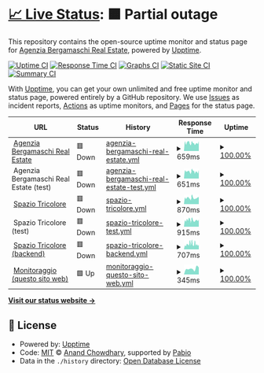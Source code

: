 # [📈 Live Status](https://status.agenziabergamaschi.com): <!--live status--> **🟧 Partial outage**

This repository contains the open-source uptime monitor and status page for [Agenzia Bergamaschi Real Estate](https://agenziabergamaschi.com), powered by [Upptime](https://github.com/upptime/upptime).

[![Uptime CI](https://github.com/agenziabergamaschi/status/workflows/Uptime%20CI/badge.svg)](https://github.com/agenziabergamaschi/status/actions?query=workflow%3A%22Uptime+CI%22)
[![Response Time CI](https://github.com/agenziabergamaschi/status/workflows/Response%20Time%20CI/badge.svg)](https://github.com/agenziabergamaschi/status/actions?query=workflow%3A%22Response+Time+CI%22)
[![Graphs CI](https://github.com/agenziabergamaschi/status/workflows/Graphs%20CI/badge.svg)](https://github.com/agenziabergamaschi/status/actions?query=workflow%3A%22Graphs+CI%22)
[![Static Site CI](https://github.com/agenziabergamaschi/status/workflows/Static%20Site%20CI/badge.svg)](https://github.com/agenziabergamaschi/status/actions?query=workflow%3A%22Static+Site+CI%22)
[![Summary CI](https://github.com/agenziabergamaschi/status/workflows/Summary%20CI/badge.svg)](https://github.com/agenziabergamaschi/status/actions?query=workflow%3A%22Summary+CI%22)

With [Upptime](https://upptime.js.org), you can get your own unlimited and free uptime monitor and status page, powered entirely by a GitHub repository. We use [Issues](https://github.com/agenziabergamaschi/status/issues) as incident reports, [Actions](https://github.com/agenziabergamaschi/status/actions) as uptime monitors, and [Pages](https://status.agenziabergamaschi.com) for the status page.

<!--start: status pages-->
<!-- This summary is generated by Upptime (https://github.com/upptime/upptime) -->
<!-- Do not edit this manually, your changes will be overwritten -->
<!-- prettier-ignore -->
| URL | Status | History | Response Time | Uptime |
| --- | ------ | ------- | ------------- | ------ |
| <img alt="" src="https://icons.duckduckgo.com/ip3/agenziabergamaschi.com.ico" height="13"> [Agenzia Bergamaschi Real Estate](https://agenziabergamaschi.com) | 🟥 Down | [agenzia-bergamaschi-real-estate.yml](https://github.com/agenziabergamaschi/status/commits/HEAD/history/agenzia-bergamaschi-real-estate.yml) | <details><summary><img alt="Response time graph" src="./graphs/agenzia-bergamaschi-real-estate/response-time-week.png" height="20"> 659ms</summary><br><a href="https://status.agenziabergamaschi.com/history/agenzia-bergamaschi-real-estate"><img alt="Response time 817" src="https://img.shields.io/endpoint?url=https%3A%2F%2Fraw.githubusercontent.com%2Fagenziabergamaschi%2Fstatus%2FHEAD%2Fapi%2Fagenzia-bergamaschi-real-estate%2Fresponse-time.json"></a><br><a href="https://status.agenziabergamaschi.com/history/agenzia-bergamaschi-real-estate"><img alt="24-hour response time 883" src="https://img.shields.io/endpoint?url=https%3A%2F%2Fraw.githubusercontent.com%2Fagenziabergamaschi%2Fstatus%2FHEAD%2Fapi%2Fagenzia-bergamaschi-real-estate%2Fresponse-time-day.json"></a><br><a href="https://status.agenziabergamaschi.com/history/agenzia-bergamaschi-real-estate"><img alt="7-day response time 659" src="https://img.shields.io/endpoint?url=https%3A%2F%2Fraw.githubusercontent.com%2Fagenziabergamaschi%2Fstatus%2FHEAD%2Fapi%2Fagenzia-bergamaschi-real-estate%2Fresponse-time-week.json"></a><br><a href="https://status.agenziabergamaschi.com/history/agenzia-bergamaschi-real-estate"><img alt="30-day response time 688" src="https://img.shields.io/endpoint?url=https%3A%2F%2Fraw.githubusercontent.com%2Fagenziabergamaschi%2Fstatus%2FHEAD%2Fapi%2Fagenzia-bergamaschi-real-estate%2Fresponse-time-month.json"></a><br><a href="https://status.agenziabergamaschi.com/history/agenzia-bergamaschi-real-estate"><img alt="1-year response time 817" src="https://img.shields.io/endpoint?url=https%3A%2F%2Fraw.githubusercontent.com%2Fagenziabergamaschi%2Fstatus%2FHEAD%2Fapi%2Fagenzia-bergamaschi-real-estate%2Fresponse-time-year.json"></a></details> | <details><summary><a href="https://status.agenziabergamaschi.com/history/agenzia-bergamaschi-real-estate">100.00%</a></summary><a href="https://status.agenziabergamaschi.com/history/agenzia-bergamaschi-real-estate"><img alt="All-time uptime 99.95%" src="https://img.shields.io/endpoint?url=https%3A%2F%2Fraw.githubusercontent.com%2Fagenziabergamaschi%2Fstatus%2FHEAD%2Fapi%2Fagenzia-bergamaschi-real-estate%2Fuptime.json"></a><br><a href="https://status.agenziabergamaschi.com/history/agenzia-bergamaschi-real-estate"><img alt="24-hour uptime 99.98%" src="https://img.shields.io/endpoint?url=https%3A%2F%2Fraw.githubusercontent.com%2Fagenziabergamaschi%2Fstatus%2FHEAD%2Fapi%2Fagenzia-bergamaschi-real-estate%2Fuptime-day.json"></a><br><a href="https://status.agenziabergamaschi.com/history/agenzia-bergamaschi-real-estate"><img alt="7-day uptime 100.00%" src="https://img.shields.io/endpoint?url=https%3A%2F%2Fraw.githubusercontent.com%2Fagenziabergamaschi%2Fstatus%2FHEAD%2Fapi%2Fagenzia-bergamaschi-real-estate%2Fuptime-week.json"></a><br><a href="https://status.agenziabergamaschi.com/history/agenzia-bergamaschi-real-estate"><img alt="30-day uptime 99.90%" src="https://img.shields.io/endpoint?url=https%3A%2F%2Fraw.githubusercontent.com%2Fagenziabergamaschi%2Fstatus%2FHEAD%2Fapi%2Fagenzia-bergamaschi-real-estate%2Fuptime-month.json"></a><br><a href="https://status.agenziabergamaschi.com/history/agenzia-bergamaschi-real-estate"><img alt="1-year uptime 99.95%" src="https://img.shields.io/endpoint?url=https%3A%2F%2Fraw.githubusercontent.com%2Fagenziabergamaschi%2Fstatus%2FHEAD%2Fapi%2Fagenzia-bergamaschi-real-estate%2Fuptime-year.json"></a></details>
| <img alt="" src="https://icons.duckduckgo.com/ip3/null.ico" height="13"> Agenzia Bergamaschi Real Estate (test) | 🟥 Down | [agenzia-bergamaschi-real-estate-test.yml](https://github.com/agenziabergamaschi/status/commits/HEAD/history/agenzia-bergamaschi-real-estate-test.yml) | <details><summary><img alt="Response time graph" src="./graphs/agenzia-bergamaschi-real-estate-test/response-time-week.png" height="20"> 651ms</summary><br><a href="https://status.agenziabergamaschi.com/history/agenzia-bergamaschi-real-estate-test"><img alt="Response time 710" src="https://img.shields.io/endpoint?url=https%3A%2F%2Fraw.githubusercontent.com%2Fagenziabergamaschi%2Fstatus%2FHEAD%2Fapi%2Fagenzia-bergamaschi-real-estate-test%2Fresponse-time.json"></a><br><a href="https://status.agenziabergamaschi.com/history/agenzia-bergamaschi-real-estate-test"><img alt="24-hour response time 871" src="https://img.shields.io/endpoint?url=https%3A%2F%2Fraw.githubusercontent.com%2Fagenziabergamaschi%2Fstatus%2FHEAD%2Fapi%2Fagenzia-bergamaschi-real-estate-test%2Fresponse-time-day.json"></a><br><a href="https://status.agenziabergamaschi.com/history/agenzia-bergamaschi-real-estate-test"><img alt="7-day response time 651" src="https://img.shields.io/endpoint?url=https%3A%2F%2Fraw.githubusercontent.com%2Fagenziabergamaschi%2Fstatus%2FHEAD%2Fapi%2Fagenzia-bergamaschi-real-estate-test%2Fresponse-time-week.json"></a><br><a href="https://status.agenziabergamaschi.com/history/agenzia-bergamaschi-real-estate-test"><img alt="30-day response time 649" src="https://img.shields.io/endpoint?url=https%3A%2F%2Fraw.githubusercontent.com%2Fagenziabergamaschi%2Fstatus%2FHEAD%2Fapi%2Fagenzia-bergamaschi-real-estate-test%2Fresponse-time-month.json"></a><br><a href="https://status.agenziabergamaschi.com/history/agenzia-bergamaschi-real-estate-test"><img alt="1-year response time 710" src="https://img.shields.io/endpoint?url=https%3A%2F%2Fraw.githubusercontent.com%2Fagenziabergamaschi%2Fstatus%2FHEAD%2Fapi%2Fagenzia-bergamaschi-real-estate-test%2Fresponse-time-year.json"></a></details> | <details><summary><a href="https://status.agenziabergamaschi.com/history/agenzia-bergamaschi-real-estate-test">100.00%</a></summary><a href="https://status.agenziabergamaschi.com/history/agenzia-bergamaschi-real-estate-test"><img alt="All-time uptime 99.94%" src="https://img.shields.io/endpoint?url=https%3A%2F%2Fraw.githubusercontent.com%2Fagenziabergamaschi%2Fstatus%2FHEAD%2Fapi%2Fagenzia-bergamaschi-real-estate-test%2Fuptime.json"></a><br><a href="https://status.agenziabergamaschi.com/history/agenzia-bergamaschi-real-estate-test"><img alt="24-hour uptime 99.98%" src="https://img.shields.io/endpoint?url=https%3A%2F%2Fraw.githubusercontent.com%2Fagenziabergamaschi%2Fstatus%2FHEAD%2Fapi%2Fagenzia-bergamaschi-real-estate-test%2Fuptime-day.json"></a><br><a href="https://status.agenziabergamaschi.com/history/agenzia-bergamaschi-real-estate-test"><img alt="7-day uptime 100.00%" src="https://img.shields.io/endpoint?url=https%3A%2F%2Fraw.githubusercontent.com%2Fagenziabergamaschi%2Fstatus%2FHEAD%2Fapi%2Fagenzia-bergamaschi-real-estate-test%2Fuptime-week.json"></a><br><a href="https://status.agenziabergamaschi.com/history/agenzia-bergamaschi-real-estate-test"><img alt="30-day uptime 99.90%" src="https://img.shields.io/endpoint?url=https%3A%2F%2Fraw.githubusercontent.com%2Fagenziabergamaschi%2Fstatus%2FHEAD%2Fapi%2Fagenzia-bergamaschi-real-estate-test%2Fuptime-month.json"></a><br><a href="https://status.agenziabergamaschi.com/history/agenzia-bergamaschi-real-estate-test"><img alt="1-year uptime 99.94%" src="https://img.shields.io/endpoint?url=https%3A%2F%2Fraw.githubusercontent.com%2Fagenziabergamaschi%2Fstatus%2FHEAD%2Fapi%2Fagenzia-bergamaschi-real-estate-test%2Fuptime-year.json"></a></details>
| <img alt="" src="https://icons.duckduckgo.com/ip3/spaziotricolore.it.ico" height="13"> [Spazio Tricolore](https://spaziotricolore.it) | 🟥 Down | [spazio-tricolore.yml](https://github.com/agenziabergamaschi/status/commits/HEAD/history/spazio-tricolore.yml) | <details><summary><img alt="Response time graph" src="./graphs/spazio-tricolore/response-time-week.png" height="20"> 870ms</summary><br><a href="https://status.agenziabergamaschi.com/history/spazio-tricolore"><img alt="Response time 915" src="https://img.shields.io/endpoint?url=https%3A%2F%2Fraw.githubusercontent.com%2Fagenziabergamaschi%2Fstatus%2FHEAD%2Fapi%2Fspazio-tricolore%2Fresponse-time.json"></a><br><a href="https://status.agenziabergamaschi.com/history/spazio-tricolore"><img alt="24-hour response time 1025" src="https://img.shields.io/endpoint?url=https%3A%2F%2Fraw.githubusercontent.com%2Fagenziabergamaschi%2Fstatus%2FHEAD%2Fapi%2Fspazio-tricolore%2Fresponse-time-day.json"></a><br><a href="https://status.agenziabergamaschi.com/history/spazio-tricolore"><img alt="7-day response time 870" src="https://img.shields.io/endpoint?url=https%3A%2F%2Fraw.githubusercontent.com%2Fagenziabergamaschi%2Fstatus%2FHEAD%2Fapi%2Fspazio-tricolore%2Fresponse-time-week.json"></a><br><a href="https://status.agenziabergamaschi.com/history/spazio-tricolore"><img alt="30-day response time 946" src="https://img.shields.io/endpoint?url=https%3A%2F%2Fraw.githubusercontent.com%2Fagenziabergamaschi%2Fstatus%2FHEAD%2Fapi%2Fspazio-tricolore%2Fresponse-time-month.json"></a><br><a href="https://status.agenziabergamaschi.com/history/spazio-tricolore"><img alt="1-year response time 915" src="https://img.shields.io/endpoint?url=https%3A%2F%2Fraw.githubusercontent.com%2Fagenziabergamaschi%2Fstatus%2FHEAD%2Fapi%2Fspazio-tricolore%2Fresponse-time-year.json"></a></details> | <details><summary><a href="https://status.agenziabergamaschi.com/history/spazio-tricolore">100.00%</a></summary><a href="https://status.agenziabergamaschi.com/history/spazio-tricolore"><img alt="All-time uptime 98.11%" src="https://img.shields.io/endpoint?url=https%3A%2F%2Fraw.githubusercontent.com%2Fagenziabergamaschi%2Fstatus%2FHEAD%2Fapi%2Fspazio-tricolore%2Fuptime.json"></a><br><a href="https://status.agenziabergamaschi.com/history/spazio-tricolore"><img alt="24-hour uptime 99.98%" src="https://img.shields.io/endpoint?url=https%3A%2F%2Fraw.githubusercontent.com%2Fagenziabergamaschi%2Fstatus%2FHEAD%2Fapi%2Fspazio-tricolore%2Fuptime-day.json"></a><br><a href="https://status.agenziabergamaschi.com/history/spazio-tricolore"><img alt="7-day uptime 100.00%" src="https://img.shields.io/endpoint?url=https%3A%2F%2Fraw.githubusercontent.com%2Fagenziabergamaschi%2Fstatus%2FHEAD%2Fapi%2Fspazio-tricolore%2Fuptime-week.json"></a><br><a href="https://status.agenziabergamaschi.com/history/spazio-tricolore"><img alt="30-day uptime 99.90%" src="https://img.shields.io/endpoint?url=https%3A%2F%2Fraw.githubusercontent.com%2Fagenziabergamaschi%2Fstatus%2FHEAD%2Fapi%2Fspazio-tricolore%2Fuptime-month.json"></a><br><a href="https://status.agenziabergamaschi.com/history/spazio-tricolore"><img alt="1-year uptime 98.11%" src="https://img.shields.io/endpoint?url=https%3A%2F%2Fraw.githubusercontent.com%2Fagenziabergamaschi%2Fstatus%2FHEAD%2Fapi%2Fspazio-tricolore%2Fuptime-year.json"></a></details>
| <img alt="" src="https://icons.duckduckgo.com/ip3/null.ico" height="13"> Spazio Tricolore (test) | 🟥 Down | [spazio-tricolore-test.yml](https://github.com/agenziabergamaschi/status/commits/HEAD/history/spazio-tricolore-test.yml) | <details><summary><img alt="Response time graph" src="./graphs/spazio-tricolore-test/response-time-week.png" height="20"> 915ms</summary><br><a href="https://status.agenziabergamaschi.com/history/spazio-tricolore-test"><img alt="Response time 892" src="https://img.shields.io/endpoint?url=https%3A%2F%2Fraw.githubusercontent.com%2Fagenziabergamaschi%2Fstatus%2FHEAD%2Fapi%2Fspazio-tricolore-test%2Fresponse-time.json"></a><br><a href="https://status.agenziabergamaschi.com/history/spazio-tricolore-test"><img alt="24-hour response time 981" src="https://img.shields.io/endpoint?url=https%3A%2F%2Fraw.githubusercontent.com%2Fagenziabergamaschi%2Fstatus%2FHEAD%2Fapi%2Fspazio-tricolore-test%2Fresponse-time-day.json"></a><br><a href="https://status.agenziabergamaschi.com/history/spazio-tricolore-test"><img alt="7-day response time 915" src="https://img.shields.io/endpoint?url=https%3A%2F%2Fraw.githubusercontent.com%2Fagenziabergamaschi%2Fstatus%2FHEAD%2Fapi%2Fspazio-tricolore-test%2Fresponse-time-week.json"></a><br><a href="https://status.agenziabergamaschi.com/history/spazio-tricolore-test"><img alt="30-day response time 924" src="https://img.shields.io/endpoint?url=https%3A%2F%2Fraw.githubusercontent.com%2Fagenziabergamaschi%2Fstatus%2FHEAD%2Fapi%2Fspazio-tricolore-test%2Fresponse-time-month.json"></a><br><a href="https://status.agenziabergamaschi.com/history/spazio-tricolore-test"><img alt="1-year response time 892" src="https://img.shields.io/endpoint?url=https%3A%2F%2Fraw.githubusercontent.com%2Fagenziabergamaschi%2Fstatus%2FHEAD%2Fapi%2Fspazio-tricolore-test%2Fresponse-time-year.json"></a></details> | <details><summary><a href="https://status.agenziabergamaschi.com/history/spazio-tricolore-test">100.00%</a></summary><a href="https://status.agenziabergamaschi.com/history/spazio-tricolore-test"><img alt="All-time uptime 98.84%" src="https://img.shields.io/endpoint?url=https%3A%2F%2Fraw.githubusercontent.com%2Fagenziabergamaschi%2Fstatus%2FHEAD%2Fapi%2Fspazio-tricolore-test%2Fuptime.json"></a><br><a href="https://status.agenziabergamaschi.com/history/spazio-tricolore-test"><img alt="24-hour uptime 99.99%" src="https://img.shields.io/endpoint?url=https%3A%2F%2Fraw.githubusercontent.com%2Fagenziabergamaschi%2Fstatus%2FHEAD%2Fapi%2Fspazio-tricolore-test%2Fuptime-day.json"></a><br><a href="https://status.agenziabergamaschi.com/history/spazio-tricolore-test"><img alt="7-day uptime 100.00%" src="https://img.shields.io/endpoint?url=https%3A%2F%2Fraw.githubusercontent.com%2Fagenziabergamaschi%2Fstatus%2FHEAD%2Fapi%2Fspazio-tricolore-test%2Fuptime-week.json"></a><br><a href="https://status.agenziabergamaschi.com/history/spazio-tricolore-test"><img alt="30-day uptime 99.86%" src="https://img.shields.io/endpoint?url=https%3A%2F%2Fraw.githubusercontent.com%2Fagenziabergamaschi%2Fstatus%2FHEAD%2Fapi%2Fspazio-tricolore-test%2Fuptime-month.json"></a><br><a href="https://status.agenziabergamaschi.com/history/spazio-tricolore-test"><img alt="1-year uptime 98.84%" src="https://img.shields.io/endpoint?url=https%3A%2F%2Fraw.githubusercontent.com%2Fagenziabergamaschi%2Fstatus%2FHEAD%2Fapi%2Fspazio-tricolore-test%2Fuptime-year.json"></a></details>
| <img alt="" src="https://icons.duckduckgo.com/ip3/api.agenziabergamaschi.com.ico" height="13"> [Spazio Tricolore (backend)](https://api.agenziabergamaschi.com/spaziotricolore/) | 🟥 Down | [spazio-tricolore-backend.yml](https://github.com/agenziabergamaschi/status/commits/HEAD/history/spazio-tricolore-backend.yml) | <details><summary><img alt="Response time graph" src="./graphs/spazio-tricolore-backend/response-time-week.png" height="20"> 707ms</summary><br><a href="https://status.agenziabergamaschi.com/history/spazio-tricolore-backend"><img alt="Response time 1021" src="https://img.shields.io/endpoint?url=https%3A%2F%2Fraw.githubusercontent.com%2Fagenziabergamaschi%2Fstatus%2FHEAD%2Fapi%2Fspazio-tricolore-backend%2Fresponse-time.json"></a><br><a href="https://status.agenziabergamaschi.com/history/spazio-tricolore-backend"><img alt="24-hour response time 639" src="https://img.shields.io/endpoint?url=https%3A%2F%2Fraw.githubusercontent.com%2Fagenziabergamaschi%2Fstatus%2FHEAD%2Fapi%2Fspazio-tricolore-backend%2Fresponse-time-day.json"></a><br><a href="https://status.agenziabergamaschi.com/history/spazio-tricolore-backend"><img alt="7-day response time 707" src="https://img.shields.io/endpoint?url=https%3A%2F%2Fraw.githubusercontent.com%2Fagenziabergamaschi%2Fstatus%2FHEAD%2Fapi%2Fspazio-tricolore-backend%2Fresponse-time-week.json"></a><br><a href="https://status.agenziabergamaschi.com/history/spazio-tricolore-backend"><img alt="30-day response time 995" src="https://img.shields.io/endpoint?url=https%3A%2F%2Fraw.githubusercontent.com%2Fagenziabergamaschi%2Fstatus%2FHEAD%2Fapi%2Fspazio-tricolore-backend%2Fresponse-time-month.json"></a><br><a href="https://status.agenziabergamaschi.com/history/spazio-tricolore-backend"><img alt="1-year response time 1021" src="https://img.shields.io/endpoint?url=https%3A%2F%2Fraw.githubusercontent.com%2Fagenziabergamaschi%2Fstatus%2FHEAD%2Fapi%2Fspazio-tricolore-backend%2Fresponse-time-year.json"></a></details> | <details><summary><a href="https://status.agenziabergamaschi.com/history/spazio-tricolore-backend">100.00%</a></summary><a href="https://status.agenziabergamaschi.com/history/spazio-tricolore-backend"><img alt="All-time uptime 99.86%" src="https://img.shields.io/endpoint?url=https%3A%2F%2Fraw.githubusercontent.com%2Fagenziabergamaschi%2Fstatus%2FHEAD%2Fapi%2Fspazio-tricolore-backend%2Fuptime.json"></a><br><a href="https://status.agenziabergamaschi.com/history/spazio-tricolore-backend"><img alt="24-hour uptime 99.99%" src="https://img.shields.io/endpoint?url=https%3A%2F%2Fraw.githubusercontent.com%2Fagenziabergamaschi%2Fstatus%2FHEAD%2Fapi%2Fspazio-tricolore-backend%2Fuptime-day.json"></a><br><a href="https://status.agenziabergamaschi.com/history/spazio-tricolore-backend"><img alt="7-day uptime 100.00%" src="https://img.shields.io/endpoint?url=https%3A%2F%2Fraw.githubusercontent.com%2Fagenziabergamaschi%2Fstatus%2FHEAD%2Fapi%2Fspazio-tricolore-backend%2Fuptime-week.json"></a><br><a href="https://status.agenziabergamaschi.com/history/spazio-tricolore-backend"><img alt="30-day uptime 99.90%" src="https://img.shields.io/endpoint?url=https%3A%2F%2Fraw.githubusercontent.com%2Fagenziabergamaschi%2Fstatus%2FHEAD%2Fapi%2Fspazio-tricolore-backend%2Fuptime-month.json"></a><br><a href="https://status.agenziabergamaschi.com/history/spazio-tricolore-backend"><img alt="1-year uptime 99.86%" src="https://img.shields.io/endpoint?url=https%3A%2F%2Fraw.githubusercontent.com%2Fagenziabergamaschi%2Fstatus%2FHEAD%2Fapi%2Fspazio-tricolore-backend%2Fuptime-year.json"></a></details>
| <img alt="" src="https://icons.duckduckgo.com/ip3/status.agenziabergamaschi.com.ico" height="13"> [Monitoraggio (questo sito web)](https://status.agenziabergamaschi.com) | 🟩 Up | [monitoraggio-questo-sito-web.yml](https://github.com/agenziabergamaschi/status/commits/HEAD/history/monitoraggio-questo-sito-web.yml) | <details><summary><img alt="Response time graph" src="./graphs/monitoraggio-questo-sito-web/response-time-week.png" height="20"> 345ms</summary><br><a href="https://status.agenziabergamaschi.com/history/monitoraggio-questo-sito-web"><img alt="Response time 331" src="https://img.shields.io/endpoint?url=https%3A%2F%2Fraw.githubusercontent.com%2Fagenziabergamaschi%2Fstatus%2FHEAD%2Fapi%2Fmonitoraggio-questo-sito-web%2Fresponse-time.json"></a><br><a href="https://status.agenziabergamaschi.com/history/monitoraggio-questo-sito-web"><img alt="24-hour response time 425" src="https://img.shields.io/endpoint?url=https%3A%2F%2Fraw.githubusercontent.com%2Fagenziabergamaschi%2Fstatus%2FHEAD%2Fapi%2Fmonitoraggio-questo-sito-web%2Fresponse-time-day.json"></a><br><a href="https://status.agenziabergamaschi.com/history/monitoraggio-questo-sito-web"><img alt="7-day response time 345" src="https://img.shields.io/endpoint?url=https%3A%2F%2Fraw.githubusercontent.com%2Fagenziabergamaschi%2Fstatus%2FHEAD%2Fapi%2Fmonitoraggio-questo-sito-web%2Fresponse-time-week.json"></a><br><a href="https://status.agenziabergamaschi.com/history/monitoraggio-questo-sito-web"><img alt="30-day response time 339" src="https://img.shields.io/endpoint?url=https%3A%2F%2Fraw.githubusercontent.com%2Fagenziabergamaschi%2Fstatus%2FHEAD%2Fapi%2Fmonitoraggio-questo-sito-web%2Fresponse-time-month.json"></a><br><a href="https://status.agenziabergamaschi.com/history/monitoraggio-questo-sito-web"><img alt="1-year response time 331" src="https://img.shields.io/endpoint?url=https%3A%2F%2Fraw.githubusercontent.com%2Fagenziabergamaschi%2Fstatus%2FHEAD%2Fapi%2Fmonitoraggio-questo-sito-web%2Fresponse-time-year.json"></a></details> | <details><summary><a href="https://status.agenziabergamaschi.com/history/monitoraggio-questo-sito-web">100.00%</a></summary><a href="https://status.agenziabergamaschi.com/history/monitoraggio-questo-sito-web"><img alt="All-time uptime 100.00%" src="https://img.shields.io/endpoint?url=https%3A%2F%2Fraw.githubusercontent.com%2Fagenziabergamaschi%2Fstatus%2FHEAD%2Fapi%2Fmonitoraggio-questo-sito-web%2Fuptime.json"></a><br><a href="https://status.agenziabergamaschi.com/history/monitoraggio-questo-sito-web"><img alt="24-hour uptime 100.00%" src="https://img.shields.io/endpoint?url=https%3A%2F%2Fraw.githubusercontent.com%2Fagenziabergamaschi%2Fstatus%2FHEAD%2Fapi%2Fmonitoraggio-questo-sito-web%2Fuptime-day.json"></a><br><a href="https://status.agenziabergamaschi.com/history/monitoraggio-questo-sito-web"><img alt="7-day uptime 100.00%" src="https://img.shields.io/endpoint?url=https%3A%2F%2Fraw.githubusercontent.com%2Fagenziabergamaschi%2Fstatus%2FHEAD%2Fapi%2Fmonitoraggio-questo-sito-web%2Fuptime-week.json"></a><br><a href="https://status.agenziabergamaschi.com/history/monitoraggio-questo-sito-web"><img alt="30-day uptime 100.00%" src="https://img.shields.io/endpoint?url=https%3A%2F%2Fraw.githubusercontent.com%2Fagenziabergamaschi%2Fstatus%2FHEAD%2Fapi%2Fmonitoraggio-questo-sito-web%2Fuptime-month.json"></a><br><a href="https://status.agenziabergamaschi.com/history/monitoraggio-questo-sito-web"><img alt="1-year uptime 100.00%" src="https://img.shields.io/endpoint?url=https%3A%2F%2Fraw.githubusercontent.com%2Fagenziabergamaschi%2Fstatus%2FHEAD%2Fapi%2Fmonitoraggio-questo-sito-web%2Fuptime-year.json"></a></details>

<!--end: status pages-->

[**Visit our status website →**](https://status.agenziabergamaschi.com)

## 📄 License

- Powered by: [Upptime](https://github.com/upptime/upptime)
- Code: [MIT](./LICENSE) © [Anand Chowdhary](https://anandchowdhary.com), supported by [Pabio](https://pabio.com)
- Data in the `./history` directory: [Open Database License](https://opendatacommons.org/licenses/odbl/1-0/)
